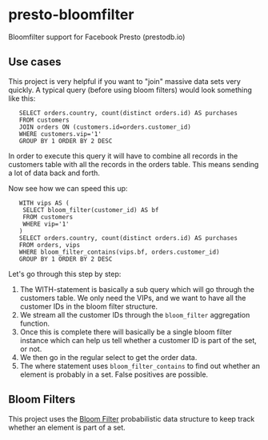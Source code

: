 # presto-bloomfilter
Bloomfilter support for Facebook Presto (prestodb.io) 

Use cases
-------------
This project is very helpful if you want to "join" massive data sets very quickly. A typical query (before using bloom filters) would look something like this:

```
   SELECT orders.country, count(distinct orders.id) AS purchases 
   FROM customers 
   JOIN orders ON (customers.id=orders.customer_id) 
   WHERE customers.vip='1'
   GROUP BY 1 ORDER BY 2 DESC
```

In order to execute this query it will have to combine all records in the customers table with all the records in the orders table. This means sending a lot of data back and forth.

Now see how we can speed this up:

```
   WITH vips AS (
    SELECT bloom_filter(customer_id) AS bf 
    FROM customers 
    WHERE vip='1'
   ) 
   SELECT orders.country, count(distinct orders.id) AS purchases 
   FROM orders, vips 
   WHERE bloom_filter_contains(vips.bf, orders.customer_id)
   GROUP BY 1 ORDER BY 2 DESC
```

Let's go through this step by step:

1.  The WITH-statement is basically a sub query which will go through the customers table. We only need the VIPs, and we want to have all the customer IDs in the bloom filter structure.
2.  We stream all the customer IDs through the `bloom_filter` aggregation function. 
3.  Once this is complete there will basically be a single bloom filter instance which can help us tell whether a customer ID is part of the set, or not.
4.  We then go in the regular select to get the order data. 
5.  The where statement uses `bloom_filter_contains` to find out whether an element is probably in a set. False positives are possible.

Bloom Filters
-------------
This project uses the [Bloom Filter](https://en.wikipedia.org/wiki/Bloom_filter) probabilistic data structure to keep track whether an element is part of a set.